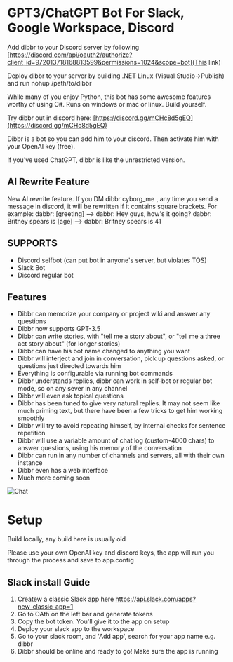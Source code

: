 # GPT3/ChatGPT Bot For Slack, Google Workspace, Discord

Add dibbr to your Discord server by following [https://discord.com/api/oauth2/authorize?client_id=972013718168813599&permissions=1024&scope=bot](This link)

Deploy dibbr to your server by building .NET Linux (Visual Studio->Publish) and run nohup /path/to/dibbr

While many of you enjoy Python, this bot has some awesome features worthy of using C#. Runs on windows or mac or linux. Build yourself. 

Try dibbr out in discord here: [https://discord.gg/mCHc8d5gEQ](https://discord.gg/mCHc8d5gEQ)

Dibbr is a bot so you can add him to your discord. Then activate him with your OpenAI key (free).

If you've used ChatGPT, dibbr is like the unrestricted version.

## AI Rewrite Feature
New AI rewrite feature. If you DM dibbr cyborg_me <yourdiscordtoken>, any time you send a message in discord, it will be rewritten if it contains square brackets. For example:
dabbr: [greeting] --> dabbr: Hey guys, how's it going?
dabbr: Britney spears is [age] --> dabbr: Britney spears is 41

## SUPPORTS
 * Discord selfbot (can put bot in anyone's server, but violates TOS)
 * Slack Bot
 * Discord regular bot

## Features
 * Dibbr can memorize your company or project wiki and answer any questions
 * Dibbr now supports GPT-3.5
 * Dibbr can write stories, with "tell me a story about", or "tell me a three act story about" (for longer stories)
 * Dibbr can have his bot name changed to anything you want
 * Dibbr will interject and join in conversation, pick up questions asked, or questions just directed towards him
 * Everything is configurable via running bot commands
 * Dibbr understands replies, dibbr can work in self-bot or regular bot mode, so on any sever in any channel
 * Dibbr will even ask topical questions
 * Dibbr has been tuned to give very natural replies. It may not seem like much priming text, but there have been a few tricks to get him working smoothly
 * Dibbr will try to avoid repeating himself, by internal checks for sentence repetition
 * Dibbr will use a variable amount of chat log (custom-4000 chars) to answer questions, using his memory of the conversation
 * Dibbr can run in any number of channels and servers, all with their own instance
 * Dibbr even has a web interface
 * Much more coming soon
 
![Chat](https://i.imgur.com/E2qjTw3.png)

# Setup

Build locally, any build here is usually old

Please use your own OpenAI key and discord keys, the app will run you through the process and save to app.config

## Slack install Guide
1. Createw a classic Slack app here https://api.slack.com/apps?new_classic_app=1
2. Go to OAth on the left bar and generate tokens
3. Copy the bot token. You'll give it to the app on setup 
4. Deploy your slack app to the workspace
5. Go to your slack room, and 'Add app', search for your app name e.g. dibbr
6. Dibbr should be online and ready to go! Make sure the app is running

